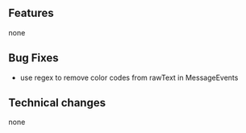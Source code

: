 ## Features
none

## Bug Fixes
- use regex to remove color codes from rawText in MessageEvents

## Technical changes
none